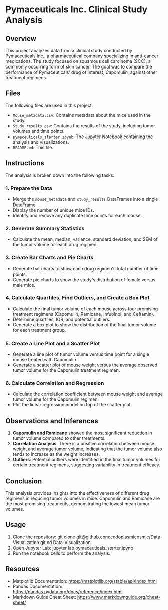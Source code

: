 # Pymaceuticals Inc. Clinical Study Analysis

## Overview

This project analyzes data from a clinical study conducted by Pymaceuticals Inc., a pharmaceutical company specializing in anti-cancer medications. The study focused on squamous cell carcinoma (SCC), a commonly occurring form of skin cancer. The goal was to compare the performance of Pymaceuticals’ drug of interest, Capomulin, against other treatment regimens.

## Files

The following files are used in this project:
- `Mouse_metadata.csv`: Contains metadata about the mice used in the study.
- `Study_results.csv`: Contains the results of the study, including tumor volumes and time points.
- `pymaceuticals_starter.ipynb`: The Jupyter Notebook containing the analysis and visualizations.
- `README.md`: This file.

## Instructions

The analysis is broken down into the following tasks:

### 1. Prepare the Data
- Merge the `mouse_metadata` and `study_results` DataFrames into a single DataFrame.
- Display the number of unique mice IDs.
- Identify and remove any duplicate time points for each mouse.

### 2. Generate Summary Statistics
- Calculate the mean, median, variance, standard deviation, and SEM of the tumor volume for each drug regimen.

### 3. Create Bar Charts and Pie Charts
- Generate bar charts to show each drug regimen's total number of time points.
- Generate pie charts to show the study's distribution of female versus male mice.

### 4. Calculate Quartiles, Find Outliers, and Create a Box Plot
- Calculate the final tumor volume of each mouse across four promising treatment regimens (Capomulin, Ramicane, Infubinol, and Ceftamin).
- Determine quartiles, IQR, and potential outliers.
- Generate a box plot to show the distribution of the final tumor volume for each treatment group.

### 5. Create a Line Plot and a Scatter Plot
- Generate a line plot of tumor volume versus time point for a single mouse treated with Capomulin.
- Generate a scatter plot of mouse weight versus the average observed tumor volume for the Capomulin treatment regimen.

### 6. Calculate Correlation and Regression
- Calculate the correlation coefficient between mouse weight and average tumor volume for the Capomulin regimen.
- Plot the linear regression model on top of the scatter plot.

## Observations and Inferences

1. **Capomulin and Ramicane** showed the most significant reduction in tumor volume compared to other treatments.
2. **Correlation Analysis**: There is a positive correlation between mouse weight and average tumor volume, indicating that the tumor volume also tends to increase as the weight increases.
3. **Outliers**: Potential outliers were identified in the final tumor volumes for certain treatment regimens, suggesting variability in treatment efficacy.

## Conclusion

This analysis provides insights into the effectiveness of different drug regimens in reducing tumor volumes in mice. Capomulin and Ramicane are the most promising treatments, demonstrating the lowest mean tumor volumes.

## Usage

1. Clone the repository:
   git clone git@github.com:endoplasmicosmic/Data-Visualization.git
   cd Data-Visualization
2. Open Jupyter Lab:
   jupyter lab pymaceuticals_starter.ipynb
3. Run the notebook cells to perform the analysis.

## Resources

- Matplotlib Documentation: https://matplotlib.org/stable/api/index.html
- Pandas Documentation: https://pandas.pydata.org/docs/reference/index.html
- Markdown Guide Cheat Sheet: https://www.markdownguide.org/cheat-sheet/

